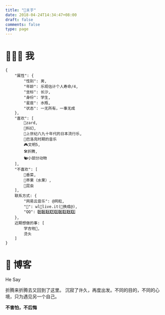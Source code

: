 ```yaml
---
title: "📌关于"
date: 2018-04-24T14:34:47+08:00
draft: false
comments: false
type: page
---
```


# 👨🏻‍🚀 我
```
{
    "属性": {
        "性别": 男,
        "年龄": 乐观估计个人寿命/4,
        "坐标": 长沙,
        "身份": 学生,
        "星座": 水瓶,
        "状态": 一无所有，一事无成
    },
    "喜欢": [
        💖zard,
        🌌科幻, 
        💽上世纪八九十年代的日本流行乐, 
        🎻巴洛克时期的音乐
        🎮文明5,
        🛠折腾,
        🐿小部分动物
    ],
    "不喜欢": [
        🥗香菜,
        🍎苹果（水果）,
        🐛昆虫
    ],
    联系方式: {
        "网易云音乐": @网粒,
        "📧": wl🔹live.it(🔹换成@),
        "QQ": 9️⃣8️⃣4️⃣7️⃣3️⃣8️⃣3️⃣9️⃣3️⃣
    },
    近期想做的事: [
        学吉他🎸,
        烫头
    ]
}
```

# 📘 博客
He Say

折腾来折腾去又回到了这里。
沉寂了许久，再度出发。不同的目的，不同的心境，只为遇见另一个自己。

**不害怕，不后悔**